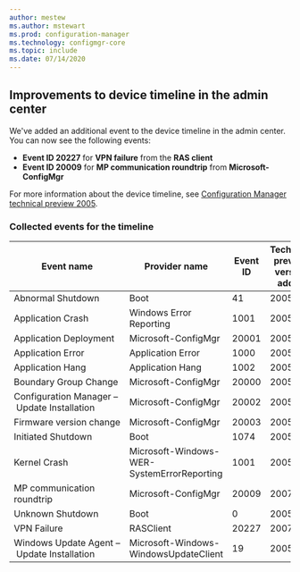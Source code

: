 ```yaml
---
author: mestew
ms.author: mstewart
ms.prod: configuration-manager
ms.technology: configmgr-core
ms.topic: include
ms.date: 07/14/2020
---
```


## <a name="bkmk_timeline"></a> Improvements to device timeline in the admin center
<!--7141381-->

We've added an additional event to the device timeline in the admin center. You can now see the following events:

- **Event ID 20227** for **VPN failure** from the **RAS client**
- **Event ID 20009** for **MP communication roundtrip** from **Microsoft-ConfigMgr**

For more information about the device timeline, see [Configuration Manager technical preview 2005](../../technical-preview-2005.md#bkmk_timeline).  

### Collected events for the timeline

|Event name|Provider name|Event ID|Technical preview version added|
|---|---|---|---|
|Abnormal Shutdown|Boot|41|2005|
|Application Crash|Windows Error Reporting|1001|2005|
|Application Deployment|Microsoft-ConfigMgr|20001|2005|
|Application Error|Application Error|1000|2005|
|Application Hang|Application Hang|1002|2005|
|Boundary Group Change|Microsoft-ConfigMgr|20000|2005|
|Configuration Manager – Update Installation|Microsoft-ConfigMgr|20002|2005|
|Firmware version change|Microsoft-ConfigMgr|20003|2005|
|Initiated Shutdown|Boot|1074|2005|
|Kernel Crash|Microsoft-Windows-WER-SystemErrorReporting|1001|2005|
|MP communication roundtrip|Microsoft-ConfigMgr|20009|2007|
|Unknown Shutdown|Boot|0|2005|
|VPN Failure|RASClient|20227|2007|
|Windows Update Agent – Update Installation|Microsoft-Windows-WindowsUpdateClient|19|2005|
